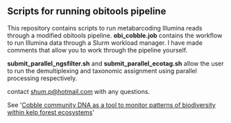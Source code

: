 ## **Scripts for running obitools pipeline**

This repository contains scripts to run metabarcoding Illumina reads through a modified obitools pipeline.
**obi_cobble.job** contains the workflow to run Illumina data through a Slurm workload manager. I have made comments that allow you to work through the pipeline yourself. 

**submit_parallel_ngsfilter.sh** and **submit_parallel_ecotag.sh** allow the user to run the demultiplexing and taxonomic assignment using parallel processing respectively.

contact shum.p@hotmail.com with any questions.

See '[Cobble community DNA as a tool to monitor patterns of biodiversity within kelp forest ecosystems](https://doi.org/10.1111/1755-0998.13067)'
